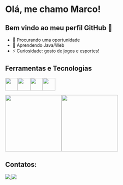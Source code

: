 # Olá, me chamo Marco! 
## Bem vindo ao meu perfil GitHub 👋
- 🔭 Procurando uma oportunidade  
- 🌱 Aprendendo Java/Web  
- ⚡ Curiosidade: gosto de jogos e esportes!

## Ferramentas e Tecnologias  
<img loading="lazy" src="https://cdn.jsdelivr.net/gh/devicons/devicon/icons/git/git-original.svg" width="40" height="40"/><img loading="lazy" src="https://cdn.jsdelivr.net/gh/devicons/devicon@latest/icons/java/java-original.svg" width="40" height="40"/><img loading="lazy" src="https://cdn.jsdelivr.net/gh/devicons/devicon@latest/icons/spring/spring-original.svg" width="40" height="40"/><img loading="lazy" src="https://cdn.jsdelivr.net/gh/devicons/devicon@latest/icons/postman/postman-original.svg" width="40" height="40"/>
 
<div align="left">
<img loading="lazy" height="180em" src="https://github-readme-stats.vercel.app/api/top-langs/?username=UMarcoSilva&layout=compact&langs_count=7&theme=github_dark"/><img loading="lazy" height="180em" src="https://github-readme-stats.vercel.app/api?username=UMarcoSilva&show_icons=true&theme=github_dark=dracula&include_all_commits=true&count_private=true"/>
</div>

## Contatos:
<div>
  <a href="https://www.instagram.com/umarco_silva/" target="_blank">
    <img loading="lazy" src="https://img.shields.io/badge/-Instagram-%23E4405F?style=for-the-badge&logo=instagram&logoColor=white" target="_blank">
  </a>
  <a href="https://www.linkedin.com/in/marco-antônio-dias-da-silva" target="_blank">
    <img loading="lazy" src="https://img.shields.io/badge/-LinkedIn-%230077B5?style=for-the-badge&logo=linkedin&logoColor=white" target="_blank">
  </a>
</div>
